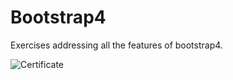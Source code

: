 # Bootstrap4
Exercises addressing all the features of bootstrap4.

<img src="https://hcode.com.br/certificates/202005BOOTSTRAP45EC9D14F891A4" alt="Certificate"/>
